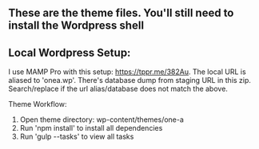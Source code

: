 ## These are the theme files. You'll still need to install the Wordpress shell

## Local Wordpress Setup:

I use MAMP Pro with this setup: https://tppr.me/382Au.
The local URL is aliased to 'onea.wp'.
There's database dump from staging URL in this zip.
Search/replace if the url alias/database does not match the above.

Theme Workflow:

1.  Open theme directory: wp-content/themes/one-a
2.  Run 'npm install' to install all dependencies
3.  Run 'gulp --tasks' to view all tasks
